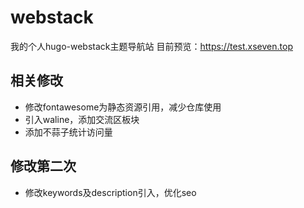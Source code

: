 # webstack
我的个人hugo-webstack主题导航站
目前预览：https://test.xseven.top

## 相关修改
- 修改fontawesome为静态资源引用，减少仓库使用
- 引入waline，添加交流区板块
- 添加不蒜子统计访问量

## 修改第二次
- 修改keywords及description引入，优化seo
